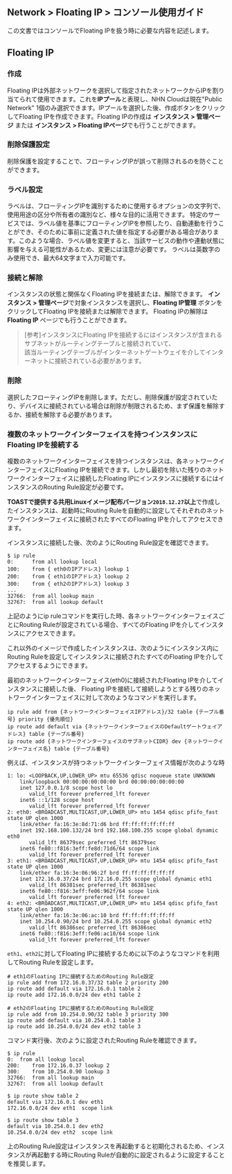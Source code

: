 ## Network > Floating IP > コンソール使用ガイド

この文書ではコンソールでFloating IPを扱う時に必要な内容を記述します。

## Floating IP
### 作成

Floating IPは外部ネットワークを選択して指定されたネットワークからIPを割り当てられて使用できます。これを<b>IPプール</b>と表現し、NHN Cloudは現在"Public Network" 1個のみ選択できます。IPプールを選択した後、作成ボタンをクリックしてFloating IPを作成できます。Floating IPの作成は <b>インスタンス > 管理ページ</b> または <b>インスタンス > Floating IPページ</b>でも行うことができます。

### 削除保護設定
削除保護を設定することで、フローティングIPが誤って削除されるのを防ぐことができます。

### ラベル設定
ラベルは、フローティングIPを識別するために使用するオプションの文字列で、使用用途の区分や所有者の識別など、様々な目的に活用できます。
特定のサービスでは、ラベル値を基準にフローティングIPを参照したり、自動連動を行うことができ、そのために事前に定義された値を指定する必要がある場合があります。このような場合、ラベル値を変更すると、当該サービスの動作や連動状態に影響を与える可能性があるため、変更には注意が必要です。
ラベルは英数字のみ使用でき、最大64文字まで入力可能です。

### 接続と解除

インスタンスの状態と関係なくFloating IPを接続または、解除できます。 <b>インスタンス > 管理ページ</b>で対象インスタンスを選択し、<b>Floating IP管理</b> ボタンをクリックしてFloating IPを接続または解除できます。 Floating IPの解除は <b>Floating IP</b> ページでも行うことができます。

> [参考]インスタンスにFloating IPを接続するにはインスタンスが含まれるサブネットがルーティングテーブルと接続されていて、<br>該当ルーティングテーブルがインターネットゲートウェイを介してインターネットに接続されている必要があります。

### 削除
選択したフローティングIPを削除します。ただし、削除保護が設定されていたり、デバイスに接続されている場合は削除が制限されるため、まず保護を解除するか、接続を解除する必要があります。

### 複数のネットワークインターフェイスを持つインスタンスにFloating IPを接続する

複数のネットワークインターフェイスを持つインスタンスは、各ネットワークインターフェイスにFloating IPを接続できます。しかし最初を除いた残りのネットワークインターフェイスに接続したFloating IPにインスタンスに接続するにはインスタンスのRouting Rule設定が必要です。

**TOASTで提供する共用Linuxイメージ配布バージョン`2018.12.27`以上**で作成したインスタンスは、起動時にRouting Ruleを自動的に設定してそれぞれのネットワークインターフェイスに接続されたすべてのFloating IPを介してアクセスできます。

インスタンスに接続した後、次のようにRouting Rule設定を確認できます。
```
$ ip rule
0:      from all lookup local
100:    from { eth0のIPアドレス} lookup 1
200:    from { eth1のIPアドレス} lookup 2
300:    from { eth2のIPアドレス} lookup 3
...
32766:  from all lookup main
32767:  from all lookup default
```
上記のようにip ruleコマンドを実行した時、各ネットワークインターフェイスごとにRouting Ruleが設定されている場合、すべてのFloating IPを介してインスタンスにアクセスできます。

これ以外のイメージで作成したインスタンスは、次のようにインスタンス内にRouting Ruleを設定してインスタンスに接続されたすべてのFloating IPを介してアクセスするようにできます。

最初のネットワークインターフェイス(eth0)に接続されたFloating IPを介してインスタンスに接続した後、 Floating IPを接続して接続しようとする残りのネットワークインターフェイスに対して次のようなコマンドを実行します。
```
ip rule add from {ネットワークインターフェイスIPアドレス}/32 table {テーブル番号} priority {優先順位}
ip route add default via {ネットワークインターフェイスのDefaultゲートウェイアドレス} table {テーブル番号}
ip route add {ネットワークインターフェイスのサブネットCIDR} dev {ネットワークインターフェイス名} table {テーブル番号}
```

例えば、インスタンスが持つネットワークインターフェイス情報が次のような時
```
1: lo: <LOOPBACK,UP,LOWER_UP> mtu 65536 qdisc noqueue state UNKNOWN
    link/loopback 00:00:00:00:00:00 brd 00:00:00:00:00:00
    inet 127.0.0.1/8 scope host lo
       valid_lft forever preferred_lft forever
    inet6 ::1/128 scope host
       valid_lft forever preferred_lft forever
2: eth0: <BROADCAST,MULTICAST,UP,LOWER_UP> mtu 1454 qdisc pfifo_fast state UP qlen 1000
    link/ether fa:16:3e:8d:71:d6 brd ff:ff:ff:ff:ff:ff
    inet 192.168.100.132/24 brd 192.168.100.255 scope global dynamic eth0
       valid_lft 86379sec preferred_lft 86379sec
    inet6 fe80::f816:3eff:fe8d:71d6/64 scope link
       valid_lft forever preferred_lft forever
3: eth1: <BROADCAST,MULTICAST,UP,LOWER_UP> mtu 1454 qdisc pfifo_fast state UP qlen 1000
    link/ether fa:16:3e:06:96:2f brd ff:ff:ff:ff:ff:ff
    inet 172.16.0.37/24 brd 172.16.0.255 scope global dynamic eth1
       valid_lft 86381sec preferred_lft 86381sec
    inet6 fe80::f816:3eff:fe06:962f/64 scope link
       valid_lft forever preferred_lft forever
4: eth2: <BROADCAST,MULTICAST,UP,LOWER_UP> mtu 1454 qdisc pfifo_fast state UP qlen 1000
    link/ether fa:16:3e:06:ac:10 brd ff:ff:ff:ff:ff:ff
    inet 10.254.0.90/24 brd 10.254.0.255 scope global dynamic eth2
       valid_lft 86386sec preferred_lft 86386sec
    inet6 fe80::f816:3eff:fe06:ac10/64 scope link
       valid_lft forever preferred_lft forever
```
`eth1`、`eth2`に対してFloating IPに接続するために以下のようなコマンドを利用してRouting Ruleを設定します。

```
# eth1のFloating IPに接続するためのRouting Rule設定
ip rule add from 172.16.0.37/32 table 2 priority 200
ip route add default via 172.16.0.1 table 2
ip route add 172.16.0.0/24 dev eth1 table 2

# eth2のFloating IPに接続するためのRouting Rule設定
ip rule add from 10.254.0.90/32 table 3 priority 300
ip route add default via 10.254.0.1 table 3
ip route add 10.254.0.0/24 dev eth2 table 3
```
コマンド実行後、次のように設定されたRouting Ruleを確認できます。

```
$ ip rule													
0:	from all lookup local
200:	from 172.16.0.37 lookup 2 	
300:	from 10.254.0.90 lookup 3 	
32766:	from all lookup main
32767:	from all lookup default

$ ip route show table 2					
default via 172.16.0.1 dev eth1
172.16.0.0/24 dev eth1  scope link

$ ip route show table 3
default via 10.254.0.1 dev eth2
10.254.0.0/24 dev eth2  scope link
```

上のRouting Rule設定はインスタンスを再起動すると初期化されるため、インスタンスが再起動する時にRouting Ruleが自動的に設定されるように設定することを推奨します。
